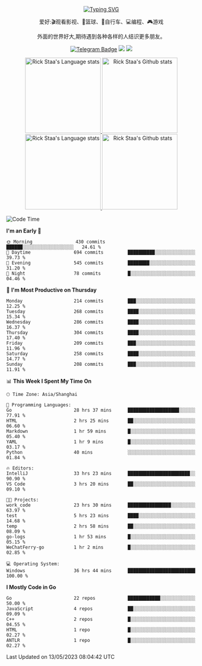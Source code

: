 <div align="center"> 

[![Typing SVG](https://readme-typing-svg.herokuapp.com?size=25&duration=2500&color=eeeeee&vCenter=true&width=200&height=40&lines=Hi+there+%F0%9F%91%8B%F0%9F%8F%BB;I'm+DanBai)](https://git.io/typing-svg)

爱好:🎬观看影视、🏀篮球、🚴自行车、💻编程、🎮游戏

外面的世界好大,期待遇到各种各样的人结识更多朋友。

[![Telegram Badge](https://img.shields.io/badge/-Telegram-blue?style=flat&logo=Telegram&logoColor=white)](https://t.me/danbai9420) 
[![](https://img.shields.io/badge/-Blog-brightgreen?style=flat&logo=Blogger&logoColor=white)](https://p00q.cn)
[![](https://img.shields.io/badge/-Email-red?style=flat&logo=Mail.Ru&logoColor=white)](mailto:danbai@88.com)
</div>

<!-- Light Mode -->
<div align="center"> 
<a href="https://github.com/anuraghazra/github-readme-stats#gh-light-mode-only">
<img height=200 src="https://github-readme-stats-git-master-rstaa-rickstaa.vercel.app/api/top-langs/?username=danbai225&layout=compact&langs_count=10&hide_border=1&role=OWNER,COLLABORATOR#gh-light-mode-only" alt="Rick Staa's Language stats" />
</a>
<a href="https://github.com/anuraghazra/github-readme-stats#gh-light-mode-only">
<img height=200 src="https://github-readme-stats-git-master-rstaa-rickstaa.vercel.app/api?username=danbai225&show_icons=true&count_private=true&line_height=28&hide_border=1&include_all_commits=true&card_width=450&role=OWNER,COLLABORATOR&exclude_repo=github-readme-stats#gh-light-mode-only" alt="Rick Staa's Github stats" />
</a>
</div>

<!-- Dark Mode -->
<div align="center"> 
<a href="https://github.com/anuraghazra/github-readme-stats#gh-dark-mode-only">
<img height=200 src="https://github-readme-stats-git-master-rstaa-rickstaa.vercel.app/api/top-langs/?username=danbai225&layout=compact&langs_count=10&hide_border=1&role=OWNER,COLLABORATOR&theme=github_dark#gh-dark-mode-only" alt="Rick Staa's Language stats" />
</a>
<a href="https://github.com/anuraghazra/github-readme-stats#gh-dark-mode-only">
<img height=200 src="https://github-readme-stats-git-master-rstaa-rickstaa.vercel.app/api?username=danbai225&show_icons=true&count_private=true&line_height=28&hide_border=1&include_all_commits=true&card_width=450&role=OWNER,COLLABORATOR&exclude_repo=github-readme-stats&theme=github_dark#gh-dark-mode-only" alt="Rick Staa's Github stats" />
</a>
</div>

<!--START_SECTION:waka-->
![Code Time](http://img.shields.io/badge/Code%20Time-300%20hrs-blue)

**I'm an Early 🐤** 

```text
🌞 Morning                430 commits         ██████░░░░░░░░░░░░░░░░░░░   24.61 % 
🌆 Daytime                694 commits         ██████████░░░░░░░░░░░░░░░   39.73 % 
🌃 Evening                545 commits         ████████░░░░░░░░░░░░░░░░░   31.20 % 
🌙 Night                  78 commits          █░░░░░░░░░░░░░░░░░░░░░░░░   04.46 % 
```
📅 **I'm Most Productive on Thursday** 

```text
Monday                   214 commits         ███░░░░░░░░░░░░░░░░░░░░░░   12.25 % 
Tuesday                  268 commits         ████░░░░░░░░░░░░░░░░░░░░░   15.34 % 
Wednesday                286 commits         ████░░░░░░░░░░░░░░░░░░░░░   16.37 % 
Thursday                 304 commits         ████░░░░░░░░░░░░░░░░░░░░░   17.40 % 
Friday                   209 commits         ███░░░░░░░░░░░░░░░░░░░░░░   11.96 % 
Saturday                 258 commits         ████░░░░░░░░░░░░░░░░░░░░░   14.77 % 
Sunday                   208 commits         ███░░░░░░░░░░░░░░░░░░░░░░   11.91 % 
```


📊 **This Week I Spent My Time On** 

```text
🕑︎ Time Zone: Asia/Shanghai

💬 Programming Languages: 
Go                       28 hrs 37 mins      ███████████████████░░░░░░   77.91 % 
HTML                     2 hrs 25 mins       ██░░░░░░░░░░░░░░░░░░░░░░░   06.60 % 
Markdown                 1 hr 59 mins        █░░░░░░░░░░░░░░░░░░░░░░░░   05.40 % 
YAML                     1 hr 9 mins         █░░░░░░░░░░░░░░░░░░░░░░░░   03.17 % 
Python                   40 mins             ░░░░░░░░░░░░░░░░░░░░░░░░░   01.84 % 

🔥 Editors: 
IntelliJ                 33 hrs 23 mins      ███████████████████████░░   90.90 % 
VS Code                  3 hrs 20 mins       ██░░░░░░░░░░░░░░░░░░░░░░░   09.10 % 

🐱‍💻 Projects: 
work_code                23 hrs 30 mins      ████████████████░░░░░░░░░   63.97 % 
test                     5 hrs 23 mins       ████░░░░░░░░░░░░░░░░░░░░░   14.68 % 
temp                     2 hrs 58 mins       ██░░░░░░░░░░░░░░░░░░░░░░░   08.09 % 
go-logs                  1 hr 53 mins        █░░░░░░░░░░░░░░░░░░░░░░░░   05.15 % 
WeChatFerry-go           1 hr 2 mins         █░░░░░░░░░░░░░░░░░░░░░░░░   02.85 % 

💻 Operating System: 
Windows                  36 hrs 44 mins      █████████████████████████   100.00 % 
```

**I Mostly Code in Go** 

```text
Go                       22 repos            ████████████░░░░░░░░░░░░░   50.00 % 
JavaScript               4 repos             ██░░░░░░░░░░░░░░░░░░░░░░░   09.09 % 
C++                      2 repos             █░░░░░░░░░░░░░░░░░░░░░░░░   04.55 % 
HTML                     1 repo              █░░░░░░░░░░░░░░░░░░░░░░░░   02.27 % 
ANTLR                    1 repo              █░░░░░░░░░░░░░░░░░░░░░░░░   02.27 % 
```




 Last Updated on 13/05/2023 08:04:42 UTC
<!--END_SECTION:waka-->
